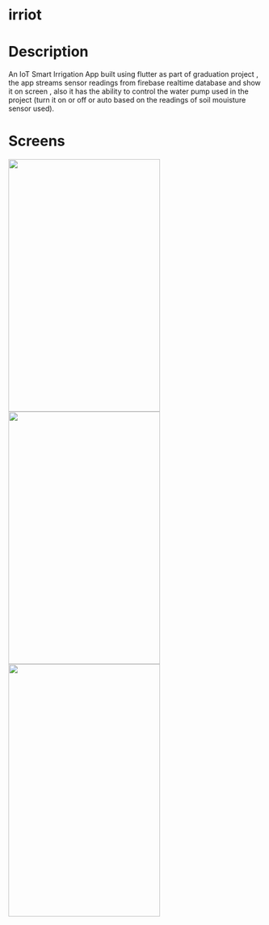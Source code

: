 # irriot

# Description

An IoT Smart Irrigation App built using flutter as part of graduation project , the app streams sensor readings from firebase realtime database and show it on screen , also it has the ability to control the water pump used in the project (turn it on or off or auto based on the readings of soil mouisture sensor used). 

# Screens 
<img src="https://user-images.githubusercontent.com/114494413/254404277-57263578-13eb-4e93-b8f7-7403f4c7ec21.jpg"  width="300" height="500">
<img src="https://user-images.githubusercontent.com/114494413/254404570-4c335029-59c2-4b38-b2dc-738638fc867f.jpg"  width="300" height="500">
<img src="https://github-production-user-asset-6210df.s3.amazonaws.com/114494413/254408025-0deaa050-92fa-4c1e-bf8d-8a6611840049.jpg"  width="300" height="500">

